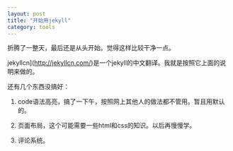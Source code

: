 ```yaml
---
layout: post
title: "开始用jekyll"
category: tools
---
```


折腾了一整天，最后还是从头开始。觉得这样比较干净一点。

jekyllcn](http://jekyllcn.com/)是一个jekyll的中文翻译。我就是按照它上面的说明来做的。

还有几个东西没搞好：

1. code语法高亮，搞了一下午，按照网上其他人的做法都不管用。暂且用默认的。

2. 页面布局，这个可能需要一些html和css的知识。以后再慢慢学。

3. 评论系统。


